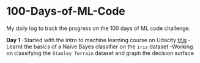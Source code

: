 # 100-Days-of-ML-Code
My daily log to track the progress on the 100 days of ML code challenge.

**Day 1**
	-Started with the intro to machine learning course on Udacity [this](https://in.udacity.com/course/intro-to-machine-learning--ud120-india)
	-Learnt the basics of a Naive Bayes classifier on the `iris` dataset
	-Working on classifying the `Stanley Terrain` dataset and graph the decision surface